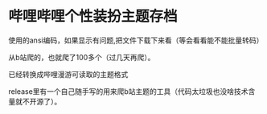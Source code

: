 # 哔哩哔哩个性装扮主题存档

使用的ansi编码，如果显示有问题,把文件下载下来看（等会看看能不能批量转码）

从b站爬的，也就爬了100多个（过几天再爬）。

已经转换成哔哩漫游可读取的主题格式

release里有一个自己随手写的用来爬b站主题的工具（代码太垃圾也没啥技术含量就不开源了）。
